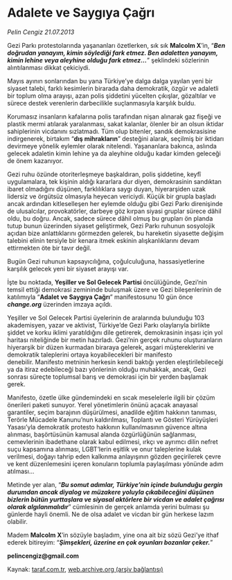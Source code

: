 # Adalete ve Saygıya Çağrı

*Pelin Cengiz 21.07.2013*

<div class="yazi"><p>Gezi Parkı protestolarında yaşananları özetlerken, sık sık <b>Malcolm X</b>’in, “<b><i>Ben doğrudan yanayım, kimin söylediği fark etmez. Ben adaletten yanayım, kimin lehine veya aleyhine olduğu fark etmez...</i></b>” şeklindeki sözlerinin alıntılanması dikkat çekiciydi. </p>
<p>Mayıs ayının sonlarından bu yana Türkiye’ye dalga dalga yayılan yeni bir siyaset talebi, farklı kesimlerin birarada daha demokratik, özgür ve adaletli bir toplum olma arayışı, azan polis şiddetini yücelten çıkışlar, gözaltılar ve sürece destek verenlerin darbecilikle suçlanmasıyla karşılık buldu. </p>
<p>Korumasız insanların kafalarına polis tarafından nişan alınarak gaz fişeği ve plastik mermi atılarak yaralanması, sakat kalanlar, ölenler bir an olsun iktidar sahiplerinin vicdanını sızlatmadı. Tüm olup bitenler, sandık demokrasisine indirgenerek, birtakım “<b>dış mihrakların</b>” desteğini alarak, seçilmiş bir iktidarı devirmeye yönelik eylemler olarak nitelendi. Yaşananlara bakınca, aslında gelecek adaletin kimin lehine ya da aleyhine olduğu kadar kimden geleceği de önem kazanıyor. </p>
<p>Gezi ruhu özünde otoriterleşmeye başkaldıran, polis şiddetine, keyfî uygulamalara, tek kişinin aldığı kararlara dur diyen, demokrasinin sandıktan ibaret olmadığını düşünen, farklılıklara saygı duyan, hiyerarşiden uzak lidersiz ve örgütsüz olmasıyla heyecan vericiydi. Küçük bir grupla başladı ancak ardından kitleselleşen her eylemde olduğu gibi Gezi Parkı direnişinde de ulusalcılar, provokatörler, darbeye göz kırpan siyasi gruplar sürece dâhil oldu, bu doğru. Ancak, sadece sürece dâhil olmuş bu grupları ön planda tutup bunun üzerinden siyaset geliştirmek, Gezi Parkı ruhunun sosyolojik açıdan bize anlattıklarını görmezden gelerek, bu hareketin siyasette değişim talebini elinin tersiyle bir kenara itmek eskinin alışkanlıklarını devam ettirmekten öte bir tavır değil. </p>
<p>Bugün Gezi ruhunun kapsayıcılığına, çoğulculuğuna, hassasiyetlerine karşılık gelecek yeni bir siyaset arayışı var. </p>
<p>İşte bu noktada, <b>Yeşiller ve Sol Gelecek Partisi </b>öncülüğünde, Gezi’nin temsil ettiği demokrasi zemininde buluşmak üzere ve Gezi bileşenlerinin de katılımıyla “<b>Adalet ve Saygıya Çağrı</b>” manifestosunu 10 gün önce <b><i>change.org</i></b> üzerinden imzaya açıldı. </p>
<p>Yeşiller ve Sol Gelecek Partisi üyelerinin de aralarında bulunduğu 103 akademisyen, yazar ve aktivist, Türkiye’de Gezi Parkı olaylarıyla birlikte şiddet ve korku iklimi yaratıldığını dile getirerek, demokrasinin inşası için yol haritası niteliğinde bir metin hazırladı. Gezi’nin gerçek ruhunu oluşturanların hiyerarşik bir düzen kurmadan biraraya gelerek, asgari müştereklerini ve demokratik taleplerini ortaya koyabilecekleri bir manifesto denebilir. Manifesto metninin herkesin kendi baktığı yerden eleştirilebileceği ya da itiraz edebileceği bazı yönlerinin olduğu muhakkak, ancak, Gezi sonrası süreçte toplumsal barış ve demokrasi için bir yerden başlamak gerek. </p>
<p>Manifesto, özetle ülke gündemindeki en sıcak meselelerle ilgili bir çözüm önerileri paketi sunuyor. Yerel yönetimlerin önünü açacak anayasal garantiler, seçim barajının düşürülmesi, anadilde eğitim hakkının tanıması, Terörle Mücadele Kanunu’nun kaldırılması, Toplantı ve Gösteri Yürüyüşleri Yasası’yla demokratik protesto hakkının kullanılmasının güvence altına alınması, başörtüsünün kamusal alanda özgürlüğünün sağlanması, cemevlerinin ibadethane olarak kabul edilmesi, ırkçı ve ayrımcı dilin nefret suçu kapsamına alınması, LGBT’lerin eşitlik ve onur taleplerine kulak verilmesi, doğayı tahrip eden kalkınma anlayışının gözden geçirilerek çevre ve kent düzenlemesini içeren konuların toplumla paylaşılması yönünde adım atılması...</p>
<p>Metinde yer alan, “<b><i>Bu somut adımlar, Türkiye’nin içinde bulunduğu gergin durumdan ancak diyalog ve müzakere yoluyla çıkabileceğini düşünen bizlerin bütün yurttaşlara ve siyasal aktörlere bir vicdan ve adalet çağrısı olarak algılanmalıdır</i></b>” cümlesinin de gerçek anlamda yerini bulması şu günlerde hayli önemli. Ne de olsa adalet ve vicdan bir gün herkese lazım olabilir.</p>
<p>Madem <b>Malcolm X</b>’in sözüyle başladım, yine ona ait biz sözü Gezi’ye ithaf ederek bitireyim: “<b><i>Şimşekleri, üzerine en çok oyunları bozanlar çeker.</i></b>”</p>
<p><b>pelincengiz@gmail.com</b></p>
</div>

Kaynak: [taraf.com.tr](http://www.taraf.com.tr:80/pelin-cengiz/makale-adalete-ve-saygiya-cagri.htm), [web.archive.org (arşiv bağlantısı)](http://web.archive.org/web/20130722180556/http://www.taraf.com.tr:80/pelin-cengiz/makale-adalete-ve-saygiya-cagri.htm)
